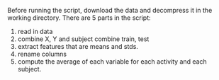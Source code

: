 Before running the script, download the data and decompress it in the working directory.
There are 5 parts in the script:

1. read in data
2. combine X, Y and subject combine train, test
3. extract features that are means and stds.
4. rename columns
5. compute the average of each variable for each activity and each subject.